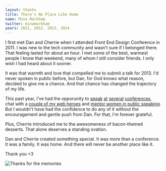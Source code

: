 ```yaml
---
layout: thanks
title: There's No Place Like Home
name: Mina Markham
twitter: minamarkham
years: 2011, 2012, 2013, 2014
---
```


I first met Dan and Cherrie when I attended Front End Design Conference in 2011. I was new to the tech community and wasn't sure if I belonged there. That feeling lasted for about an hour. I met some of the best, warmest people I know that weekend, many of whom I still consider friends. I only wish I had heard about it sooner.

It was that warmth and love that compelled me to submit a talk for 2013. I'd never spoken in public before, but Dan, for God knows what reason, decided to give me a chance. And that chance has changed the trajectory of my life. 

This past year, I've had the opporunity to [speak](http://www.midwest.io/) [at](https://distill.engineyard.com/) [several](https://www.thatconference.com/) [conferences](http://frontporch.io/), chat with a [couple of my web heroes](http://shoptalkshow.com/) and [mentor women in public speaking](http://passion-projects.is/). But I wouldn't have had the confidence to do any of it without the encouragement and gentle push from Dan. For that, I'm forever grateful.

Plus, Cherrie introduced me to the awesomeness of bacon-themed desserts. That alone deserves a standing ovation.

Dan and Cherrie created something special. It was more than a conference. It was a family. It was home. And there will never be another place like it.

Thank you <3

![Thanks for the memories](https://s3.amazonaws.com/mixture-mixed/161/355/_site/public/images/photos/2014/photo-booth/176.JPG)

